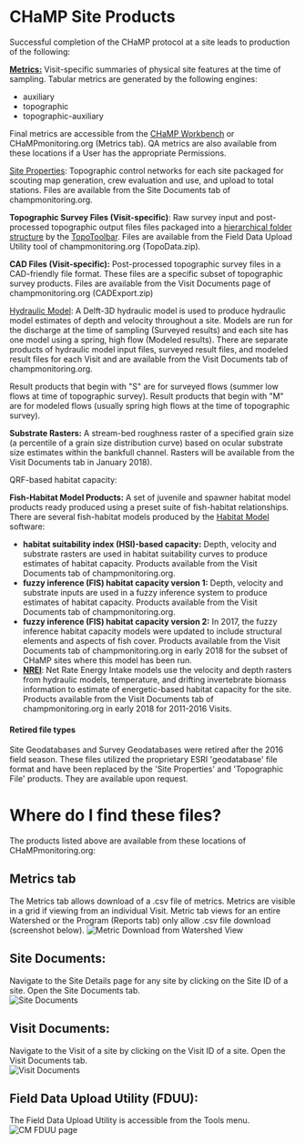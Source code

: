 # CHaMP Site Products

Successful completion of the CHaMP protocol at a site leads to production of the following:

**[Metrics:](https://github.com/SouthForkResearch/CHaMP_Metrics/wiki)**  Visit-specific summaries of physical site features at the time of sampling.  Tabular metrics are generated by the following engines:

* auxiliary
* topographic
* topographic-auxiliary   

Final metrics are accessible from the [CHaMP Workbench](workbench.northarrowresearch.org) or CHaMPmonitoring.org (Metrics tab). QA metrics are also available from these locations if a User has the appropriate Permissions.  

[Site Properties]([https://riverscapes.github.io/CHaMPAutomation/engines/SiteProps.html](https://www.google.com/url?q=https%3A%2F%2Friverscapes.github.io%2FCHaMPAutomation%2Fengines%2FSiteProps.html&sa=D&sntz=1&usg=AFQjCNE9b4jDBhEyhPn2Ym4g_CsFqOjHbg)):  Topographic control networks for each site packaged for scouting map generation, crew evaluation and use, and upload to total stations. Files are available from the Site Documents tab of champmonitoring.org.  

**Topographic Survey Files (Visit-specific)**: Raw survey input and post-processed topographic output files files packaged into a [hierarchical folder structure](http://champtools.northarrowresearch.com/9_technical_reference/project/) by the [TopoToolbar](champtools.northarrowresearch.com). Files are available from the Field Data Upload Utility tool of champmonitoring.org (TopoData.zip).  

**CAD Files (Visit-specific):**  Post-processed topographic survey files in a CAD-friendly file format. These files are a specific subset of topographic survey products. Files are available from the Visit Documents page of champmonitoring.org (CADExport.zip)  

[Hydraulic Model](https://github.com/SouthForkResearch/Hydraulic-Modeling/wiki): A Delft-3D hydraulic model is used to produce hydraulic model estimates of depth and velocity throughout a site.  Models are run for the discharge at the time of sampling (Surveyed results) and each site has one model using a spring, high flow (Modeled results).   There are separate products of hydraulic model input files, surveyed result files, and modeled result files for each Visit and are available from the Visit Documents tab of champmonitoring.org.   

Result products that begin with "S" are for surveyed flows (summer low flows at time of topographic survey).  Result products that begin with "M" are for modeled flows (usually spring high flows at the time of topographic survey).  

**Substrate Rasters:** A stream-bed roughness raster of a specified grain size (a percentile of a grain size distribution curve) based on ocular substrate size estimates within the bankfull channel.  Rasters will be available from the Visit Documents tab in January 2018).  

QRF-based habitat capacity: 

**Fish-Habitat Model Products:** A set of juvenile and spawner habitat model products ready produced using a preset suite of fish-habitat relationships.  There are several fish-habitat models produced by the [Habitat Model](habitat.northarrowresearch.com) software: 

* **habitat suitability index (HSI)-based capacity:** Depth, velocity and substrate rasters are used in habitat suitability curves to produce estimates of habitat capacity. Products available from the Visit Documents tab of champmonitoring.org.  
* **fuzzy inference (FIS) habitat capacity version 1:** Depth, velocity and substrate inputs are used in a fuzzy inference system to produce estimates of habitat capacity.  Products available from the Visit Documents tab of champmonitoring.org.  
* **fuzzy inference (FIS) habitat capacity version 2:** In 2017, the fuzzy inference habitat capacity models were updated to include structural elements and aspects of fish cover.  Products available from the Visit Documents tab of champmonitoring.org in early 2018 for the subset of CHaMP sites where this model has been run.  
* [**NREI**](http://isemp.org/projects/nrei/): Net Rate Energy Intake models use the velocity and depth rasters from hydraulic models, temperature, and drifting invertebrate biomass information to estimate of energetic-based habitat capacity for the site.  Products available from the Visit Documents tab of champmonitoring.org in early 2018 for 2011-2016 Visits.  

#### Retired file types

Site Geodatabases and Survey Geodatabases were retired after the 2016 field season.  These files utilized the proprietary ESRI 'geodatabase' file format and have been replaced by the 'Site Properties' and 'Topographic File' products. They are available upon request. 


# Where do I find these files?
The products listed above are available from these locations of CHaMPmonitoring.org: 
## Metrics tab
The Metrics tab allows download of a .csv file of metrics. Metrics are visible in a grid if viewing from an individual Visit.  Metric tab views for an entire Watershed or the Program (Reports tab) only allow .csv file download (screenshot below).
![Metric Download from Watershed View](https://southforkresearch.github.io/CHaMP-Management/images/CM_MetricDownload.png)
## Site Documents:  
Navigate to the Site Details page for any site by clicking on the Site ID of a site.  Open the Site Documents tab.  
![Site Documents](https://southforkresearch.github.io/CHaMP-Management/images/CM_SiteDocuments.png)
## Visit Documents:
Navigate to the Visit of a site by clicking on the Visit ID of a site.  Open the Visit Documents tab.  
![Visit Documents](https://southforkresearch.github.io/CHaMP-Management/images/CM_VisitDocuments.png)
## Field Data Upload Utility (FDUU):
The Field Data Upload Utility is accessible from the Tools menu. 
![CM FDUU page](https://southforkresearch.github.io/CHaMP-Management/images/CM_FDUU.png)

